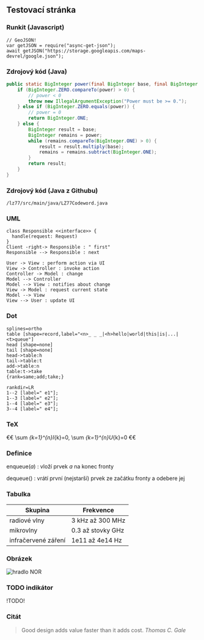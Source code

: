 ## Testovací stránka

### Runkit (Javascript)

```runkit:js
// GeoJSON!
var getJSON = require("async-get-json");
await getJSON("https://storage.googleapis.com/maps-devrel/google.json");
```

### Zdrojový kód (Java)

```java
public static BigInteger power(final BigInteger base, final BigInteger power) {
    if (BigInteger.ZERO.compareTo(power) > 0) {
        // power < 0
        throw new IllegalArgumentException("Power must be >= 0.");
    } else if (BigInteger.ZERO.equals(power)) {
        // power = 0
        return BigInteger.ONE;
    } else {
        BigInteger result = base;
        BigInteger remains = power;
        while (remains.compareTo(BigInteger.ONE) > 0) {
            result = result.multiply(base);
            remains = remains.subtract(BigInteger.ONE);
        }
        return result;
    }
}
```

### Zdrojový kód (Java z Githubu)

```github:java
/lz77/src/main/java/LZ77Codeword.java
```

### UML

```uml:class
class Responsible <<interface>> {
  handle(request: Request)
}
Client -right-> Responsible : " first"
Responsible --> Responsible : next
```

```uml:seq
User -> View : perform action via UI
View -> Controller : invoke action
Controller -> Model : change
Model --> Controller
Model --> View : notifies about change
View -> Model : request current state
Model --> View 
View --> User : update UI
```

### Dot

```dot:digraph
splines=ortho
table [shape=record,label="<n>_ _ _|<h>hello|world|this|is|...|<t>queue"]
head [shape=none]
tail [shape=none]
head->table:h
tail->table:t
add->table:n
table:t->take
{rank=same;add;take;}
```

```dot:graph
rankdir=LR
1--2 [label=" e1"];
1--3 [label=" e2"];
1--4 [label=" e3"];
3--4 [label=" e4"];
```

### TeX

€€ \sum _{k=1}^{n}I_{k}=0, \sum _{k=1}^{n}U_{k}=0 €€

### Definice

enqueue(*a*)
: vloží prvek *a* na konec fronty

dequeue()
: vrátí první (nejstarší) prvek ze začátku fronty a odebere jej

### Tabulka

| Skupina | Frekvence
|---|---
| radiové vlny | 3 kHz až 300 MHz
| mikrovlny | 0.3 až stovky GHz
| infračervené záření | 1e11 až 4e14 Hz

### Obrázek

![hradlo NOR](gates_nor.png)

### TODO indikátor 

!TODO!

### Citát

> Good design adds value faster than it adds cost. *Thomas C. Gale*
